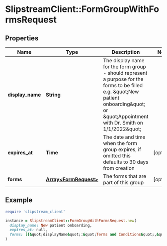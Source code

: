# SlipstreamClient::FormGroupWithFormsRequest

## Properties

| Name | Type | Description | Notes |
| ---- | ---- | ----------- | ----- |
| **display_name** | **String** | The display name for the form group - should represent a purpose for the forms to be filled e.g. \&quot;New patient onboarding\&quot; or \&quot;Appointment with Dr. Smith on 1/1/2022\&quot; |  |
| **expires_at** | **Time** | The date and time when the form group expires, if omitted this defaults to 30 days from creation | [optional] |
| **forms** | [**Array&lt;FormRequest&gt;**](FormRequest.md) | The forms that are part of this group | [optional] |

## Example

```ruby
require 'slipstream_client'

instance = SlipstreamClient::FormGroupWithFormsRequest.new(
  display_name: New patient onboarding,
  expires_at: null,
  forms: [{&quot;displayName&quot;:&quot;Terms and Conditions&quot;,&quot;type&quot;:&quot;TermsAndConditions&quot;},{&quot;displayName&quot;:&quot;Patient Details&quot;,&quot;type&quot;:&quot;PatientDetails&quot;},{&quot;displayName&quot;:&quot;Medical History&quot;,&quot;type&quot;:&quot;MedicalHistory&quot;},{&quot;displayName&quot;:&quot;Oral Health&quot;,&quot;type&quot;:&quot;OralHealth&quot;},{&quot;displayName&quot;:&quot;Contact Consent&quot;,&quot;type&quot;:&quot;ContactConsent&quot;},{&quot;displayName&quot;:&quot;Health Screening&quot;,&quot;type&quot;:&quot;HealthScreening&quot;}]
)
```

